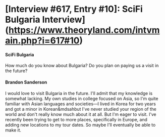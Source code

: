 # [Interview #617, Entry #10]: SciFi Bulgaria Interview](https://www.theoryland.com/intvmain.php?i=617#10)

#### SciFi Bulgaria

How much do you know about Bulgaria? Do you plan on paying us a visit in the future?

#### Brandon Sanderson

I would love to visit Bulgaria in the future. I'll admit that my knowledge is somewhat lacking. My own studies in college focused on Asia, so I'm quite familiar with Asian languages and societies—I lived in Korea for two years and got a minor in Korean&mdsahbut I've never studied your region of the world and don't really know much about it at all. But I'm eager to visit. I've recently been trying to get to more places, specifically in Europe, and adding new locations to my tour dates. So maybe I'll eventually be able to make it.

